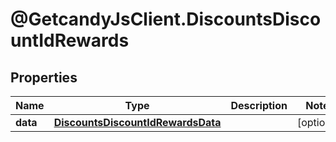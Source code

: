 # @GetcandyJsClient.DiscountsDiscountIdRewards

## Properties

Name | Type | Description | Notes
------------ | ------------- | ------------- | -------------
**data** | [**DiscountsDiscountIdRewardsData**](DiscountsDiscountIdRewardsData.md) |  | [optional] 


